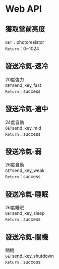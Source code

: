 # Web API

## 獲取當前亮度
`GET`：photoresistor  
`Return`：0~1024

## 發送冷氣-速冷
20度強力  
`GET`send_key_fast  
`Return`：success

## 發送冷氣-適中
24度自動  
`GET`send_key_mid  
`Return`：success

## 發送冷氣-弱
26度自動  
`GET`send_key_weak  
`Return`：success

## 發送冷氣-睡眠
26度睡眠  
`GET`send_key_sleep  
`Return`：success

## 發送冷氣-關機
關機  
`GET`send_key_shutdown  
`Return`：success

